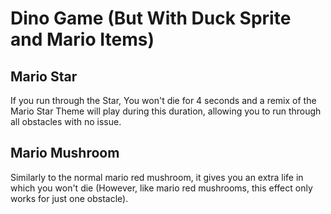 # Dino Game (But With Duck Sprite and Mario Items)


## Mario Star
If you run through the Star, You won't die for 4 seconds and a remix of the Mario Star Theme will play during this duration, allowing you to run through all obstacles with no issue.




## Mario Mushroom
Similarly to the normal mario red mushroom, it gives you an extra life in which you won't die (However, like mario red mushrooms, this effect only works for just one obstacle).



